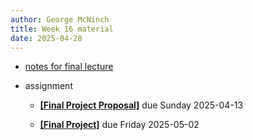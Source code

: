 ```yaml
---
author: George McNinch
title: Week 16 material
date: 2025-04-28
---
```


- [notes for final lecture](/course-content/proofs?.pdf)

- assignment

  - [**[Final Project Proposal]**](/course-assignments/Final-Project.pdf) due Sunday 2025-04-13
	
  - [**[Final Project]**](/course-assignments/Final-Project.pdf) due Friday 2025-05-02	

